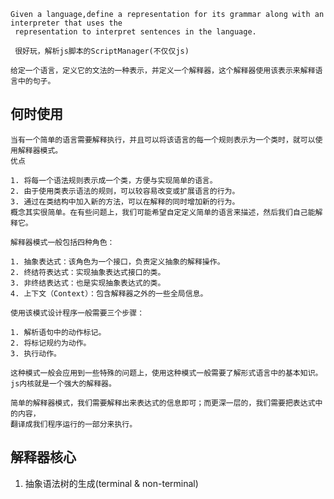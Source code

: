     Given a language,define a representation for its grammar along with an interpreter that uses the
     representation to interpret sentences in the language.
     
     很好玩，解析js脚本的ScriptManager(不仅仅js)

    给定一个语言，定义它的文法的一种表示，并定义一个解释器，这个解释器使用该表示来解释语言中的句子。

## 何时使用

    当有一个简单的语言需要解释执行，并且可以将该语言的每一个规则表示为一个类时，就可以使用解释器模式。
    优点

    1. 将每一个语法规则表示成一个类，方便与实现简单的语言。
    2. 由于使用类表示语法的规则，可以较容易改变或扩展语言的行为。
    3. 通过在类结构中加入新的方法，可以在解释的同时增加新的行为。
    概念其实很简单。在有些问题上，我们可能希望自定定义简单的语言来描述，然后我们自己能解释它。

    解释器模式一般包括四种角色：

    1. 抽象表达式：该角色为一个接口，负责定义抽象的解释操作。
    2. 终结符表达式：实现抽象表达式接口的类。
    3. 非终结表达式：也是实现抽象表达式的类。
    4. 上下文（Context）：包含解释器之外的一些全局信息。
    
    使用该模式设计程序一般需要三个步骤：

    1. 解析语句中的动作标记。
    2. 将标记规约为动作。
    3. 执行动作。
    
    这种模式一般会应用到一些特殊的问题上，使用这种模式一般需要了解形式语言中的基本知识。
    js内核就是一个强大的解释器。

    简单的解释器模式，我们需要解释出来表达式的信息即可；而更深一层的，我们需要把表达式中的内容，
    翻译成我们程序运行的一部分来执行。
    
    
## 解释器核心

1. 抽象语法树的生成(terminal & non-terminal)